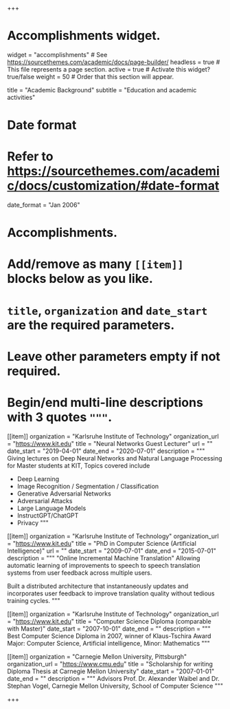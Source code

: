 +++
# Accomplishments widget.
widget = "accomplishments"  # See https://sourcethemes.com/academic/docs/page-builder/
headless = true  # This file represents a page section.
active = true  # Activate this widget? true/false
weight = 50  # Order that this section will appear.

title = "Academic Background"
subtitle = "Education and academic activities"

# Date format
#   Refer to https://sourcethemes.com/academic/docs/customization/#date-format
date_format = "Jan 2006"

# Accomplishments.
#   Add/remove as many `[[item]]` blocks below as you like.
#   `title`, `organization` and `date_start` are the required parameters.
#   Leave other parameters empty if not required.
#   Begin/end multi-line descriptions with 3 quotes `"""`.

[[item]]
  organization = "Karlsruhe Institute of Technology"
  organization_url = "https://www.kit.edu"
  title = "Neural Networks Guest Lecturer"
  url = ""
  date_start = "2019-04-01"
  date_end = "2020-07-01"
  description = """
  Giving lectures on Deep Neural Networks and Natural Language Processing for Master students at KIT, Topics covered include 
  * Deep Learning
  * Image Recognition / Segmentation / Classification
  * Generative Adversarial Networks
  * Adversarial Attacks
  * Large Language Models
  * InstructGPT/ChatGPT
  * Privacy
  """

[[item]]
  organization = "Karlsruhe Institute of Technology"
  organization_url = "https://www.kit.edu"
  title = "PhD in Computer Science (Artificial Intelligence)"
  url = ""
  date_start = "2009-07-01"
  date_end = "2015-07-01"
  description = """
  "Online Incremental Machine Translation"
  Allowing automatic learning of improvements to speech to speech translation systems from user feedback across multiple users.

  Built a distributed architecture that instantaneously updates and incorporates user feedback to improve translation quality without tedious training cycles.
  """

[[item]]
  organization = "Karlsruhe Institute of Technology"
  organization_url = "https://www.kit.edu"
  title = "Computer Science Diploma (comparable with Master)"
  date_start = "2007-10-01"
  date_end = ""
  description = """
  Best Computer Science Diploma in 2007, winner of Klaus-Tschira Award
  Major: Computer Science, Artificial intelligence, Minor: Mathematics
  """
  
[[item]]
  organization = "Carnegie Mellon University, Pittsburgh"
  organization_url = "https://www.cmu.edu"
  title = "Scholarship for writing Diploma Thesis at Carnegie Mellon University"
  date_start = "2007-01-01"
  date_end = ""
  description = """
  Advisors Prof. Dr. Alexander Waibel and Dr. Stephan Vogel, Carnegie Mellon University, School of Computer Science
  """

+++
